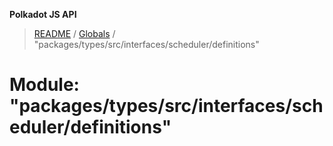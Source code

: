 **Polkadot JS API**

> [README](../README.md) / [Globals](../globals.md) / "packages/types/src/interfaces/scheduler/definitions"

# Module: "packages/types/src/interfaces/scheduler/definitions"
